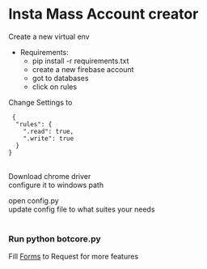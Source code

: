 # Insta Mass Account creator

Create a new virtual env

- Requirements:<br>
  - pip install -r requirements.txt
  - create a new firebase account <br>
  - got to databases <br>
  - click on rules <br>
  
Change Settings to
```
 {
  "rules": {
    ".read": true,
    ".write": true
  }
}
```
<br>
Download chrome driver<br> 
configure it to windows path<br> 

open config.py<br>
update config file to what suites your needs<br>
<br>
### Run <strong>python botcore.py</strong>


Fill <a href="https://goo.gl/forms/ZgL8r2DjuaM7xl9R2">Forms</a> to Request for more features


